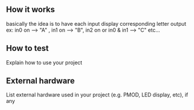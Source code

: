 <!---

This file is used to generate your project datasheet. Please fill in the information below and delete any unused
sections.

You can also include images in this folder and reference them in the markdown. Each image must be less than
512 kb in size, and the combined size of all images must be less than 1 MB.
-->

## How it works

basically the idea is to have each input display corresponding letter output ex: in0 on --> "A" , in1 on --> "B", in2 on or in0 & in1 --> "C" etc... 

## How to test

Explain how to use your project

## External hardware

List external hardware used in your project (e.g. PMOD, LED display, etc), if any
